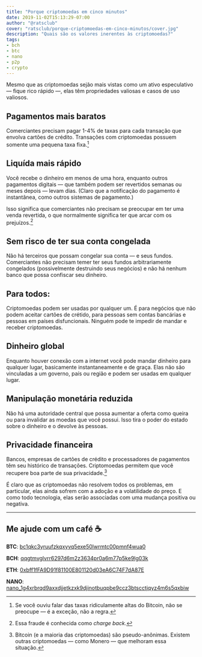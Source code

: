 ```yaml
---
title: "Porque criptomoedas em cinco minutos"
date: 2019-11-02T15:13:29-07:00
author: "@ratsclub"
cover: "ratsclub/porque-criptomoedas-em-cinco-minutos/cover.jpg"
description: "Quais são os valores inerentes às criptomoedas?"
tags:
- bch
- btc
- nano
- p2p
- crypto
---
```


Mesmo que as criptomoedas sejão mais vistas como um ativo especulativo — fique rico rápido —, elas têm propriedades valiosas e casos de uso valiosos.

## Pagamentos mais baratos

Comerciantes precisam pagar 1-4% de taxas para cada transação que envolva cartões de crédito. Transações com criptomoedas possuem somente uma pequena taxa fixa.[^1]

## Liquída mais rápido

Você recebe o dinheiro em menos de uma hora, enquanto outros pagamentos digitais — que também podem ser revertidos semanas ou meses depois — levam dias. (Claro que a notificação do pagamento é instantânea, como outros sistemas de pagamento.)

Isso significa que comerciantes não precisam se preocupar em ter uma venda revertida, o que normalmente significa ter que arcar com os prejuízos.[^2]

## Sem risco de ter sua conta congelada

Não há terceiros que possam congelar sua conta — e seus fundos. Comerciantes não precisam temer ter seus fundos arbitrariamente congelados (possivelmente destruindo seus negócios) e não há nenhum banco que possa confiscar seu dinheiro.

## Para todos: 

Criptomoedas podem ser usadas por qualquer um. É para negócios que não podem aceitar cartões de crétido, para pessoas sem contas bancárias e pessoas em países disfuncionais. Ninguém pode te impedir de mandar e receber criptomoedas.

## Dinheiro global

Enquanto houver conexão com a internet você pode mandar dinheiro para qualquer lugar, basicamente instantaneamente e de graça. Elas não são vinculadas a um governo, país ou região e podem ser usadas em qualquer lugar.

## Manipulação monetária reduzida

Não há uma autoridade central que possa aumentar a oferta como queira ou para invalidar as moedas que você possui. Isso tira o poder do estado sobre o dinheiro e o devolve às pessoas.

## Privacidade financeira

Bancos, empresas de cartões de crédito e processadores de pagamentos têm seu histórico de transações. Criptomoedas permitem que você recupere boa parte de sua privacidade.[^3]


É claro que as criptomoedas não resolvem todos os problemas, em particular, elas ainda sofrem com a adoção e a volatilidade do preço. E como todo tecnologia, elas serão associadas com uma mudança positiva ou negativa.

[^1]: Se você ouviu falar das taxas ridiculamente altas do Bitcoin, não se preocupe — é a exceção, não a regra.
[^2]: Essa fraude é conhecida como *charge back*.
[^3]: Bitcoin (e a maioria das criptomoedas) são pseudo-anônimas. Existem outras criptomoedas — como Monero — que melhoram essa situação.

---

## Me ajude com um café ☕

**BTC**: [bc1qkc3yruufzkqxyvq5exe50lwrmtc00pmnf4wua0](bitcoin:bc1qkc3yruufzkqxyvq5exe50lwrmtc00pmnf4wua0)

**BCH**: [qqgtmvglvrr6297d6m2z3634pr0a6m77p5ke9lg03k](bitcoincash:qqgtmvglvrr6297d6m2z3634pr0a6m77p5ke9lg03k)

**ETH**: [0xbff1fFA9D91f81100E801120d03eA6C74F7dA87E](ethereum:0xbff1fFA9D91f81100E801120d03eA6C74F7dA87E)

**NANO**: [nano_1g4xrbrqd9axxdjjetkzxk9djinotbuqpbe9ccz3btscctjqyz4m6s5qxbiw](nano:nano_1g4xrbrqd9axxdjjetkzxk9djinotbuqpbe9ccz3btscctjqyz4m6s5qxbiw)